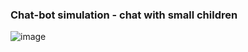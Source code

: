 ### Chat-bot simulation - chat with small children

![image](https://user-images.githubusercontent.com/112502847/200183497-97c6519c-e7e1-4f8a-8781-1e3e8676271b.png)
